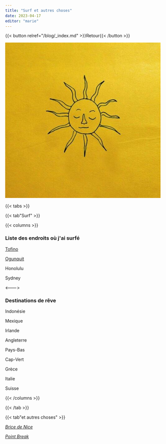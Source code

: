 ```yaml
---
title: "Surf et autres choses"
date: 2023-04-17
editor: "marie"
---
```


{{< button relref="/blog/_index.md" >}}Retour{{< /button >}}

![image](https://github.com/marieperr/surfsup/blob/main/content/IMG_4034.JPG)

{{< tabs >}}

{{< tab"Surf" >}}

{{< columns >}} <!-- begin columns block -->

### Liste des endroits où j'ai surfé

[Tofino](https://marieperr.github.io/surfsup/blog/lhistoire/)

[Ogunquit](https://marieperr.github.io/surfsup/blog/le-d%C3%A9but/)

Honolulu

Sydney

<---> <!-- magic separator, between columns -->

### Destinations de rêve

Indonésie

Mexique

Irlande

Angleterre

Pays-Bas

Cap-Vert

Grèce

Italie

Suisse

{{< /columns >}}









{{< /tab >}}

{{< tab"et autres choses" >}}

[*Brice de Nice*](https://www.youtube.com/watch?v=JgjGq82rRVI) 

[*Point Break*](https://www.youtube.com/watch?v=jcDD2-s4vWA)  




